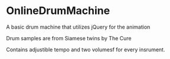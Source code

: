 # OnlineDrumMachine

A basic drum machine that utilizes jQuery for the animation 

Drum samples are from Siamese twins by The Cure

Contains adjustible tempo and two volumesf for every insrument. 
